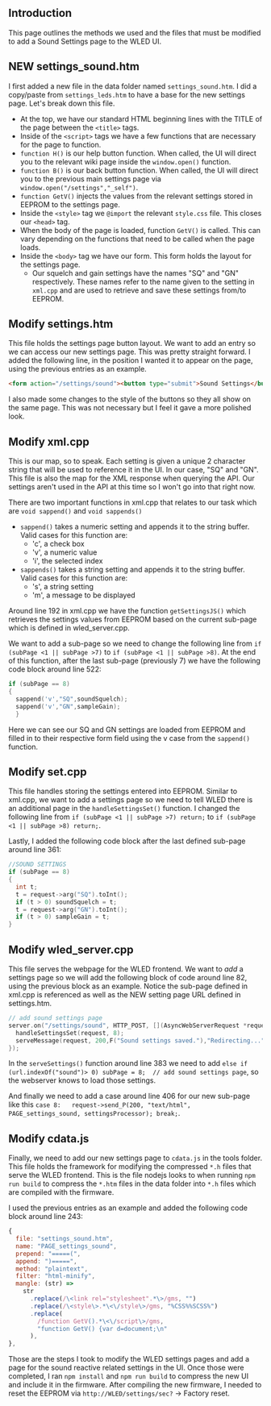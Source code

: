 ## Introduction
This page outlines the methods we used and the files that must be modified to add a Sound Settings page to the WLED UI.

## NEW settings_sound.htm
I first added a new file in the data folder named `settings_sound.htm`. I did a copy/paste from `settings_leds.htm` to have a base for the new settings page. Let's break down this file.
* At the top, we have our standard HTML beginning lines with the TITLE of the page between the `<title>` tags.
* Inside of the `<script>` tags we have a few functions that are necessary for the page to function.
* `function H()` is our help button function. When called, the UI will direct you to the relevant wiki page inside the `window.open()` function.
* `function B()` is our back button function. When called, the UI will direct you to the previous main settings page via `window.open("/settings","_self")`.
* `function GetV()` injects the values from the relevant settings stored in EEPROM to the settings page.
* Inside the `<style>` tag we `@import` the relevant `style.css` file. This closes our `<head>` tag.
* When the body of the page is loaded, function `GetV()` is called. This can vary depending on the functions that need to be called when the page loads.
* Inside the `<body>` tag we have our form. This form holds the layout for the settings page. 
  * Our squelch and gain settings have the names "SQ" and "GN" respectively. These names refer to the name given to the setting in `xml.cpp` and are used to retrieve and save these settings from/to EEPROM.

## Modify settings.htm
This file holds the settings page button layout. We want to add an entry so we can access our new settings page. This was pretty straight forward. I added the following line, in the position I wanted it to appear on the page, using the previous entries as an example.
```html
<form action="/settings/sound"><button type="submit">Sound Settings</button></form>
```
I also made some changes to the style of the buttons so they all show on the same page. This was not necessary but I feel it gave a more polished look.

## Modify xml.cpp
This is our map, so to speak. Each setting is given a unique 2 character string that will be used to reference it in the UI. In our case, "SQ" and "GN". This file is also the map for the XML response when querying the API. Our settings aren't used in the API at this time so I won't go into that right now.

There are two important functions in xml.cpp that relates to our task which are `void sappend()` and `void sappends()`
* `sappend()` takes a numeric setting and appends it to the string buffer. Valid cases for this function are:
  * 'c', a check box
  * 'v', a numeric value
  * 'i', the selected index
* `sappends()` takes a string setting and appends it to the string buffer. Valid cases for this function are:
  * 's', a string setting
  * 'm', a message to be displayed

Around line 192 in xml.cpp we have the function `getSettingsJS()` which retrieves the settings values from EEPROM based on the current sub-page which is defined in wled_server.cpp.

We want to add a sub-page so we need to change the following line from `if (subPage <1 || subPage >7)` to `if (subPage <1 || subPage >8)`. At the end of this function, after the last sub-page (previously 7) we have the following code block around line 522:
```cpp
if (subPage == 8)
{
  sappend('v',"SQ",soundSquelch);
  sappend('v',"GN",sampleGain);
  }
```
Here we can see our SQ and GN settings are loaded from EEPROM and filled in to their respective form field using the v case from the `sappend()` function.

## Modify set.cpp
This file handles storing the settings entered into EEPROM. Similar to xml.cpp, we want to add a settings page so we need to tell WLED there is an additional page in the `handleSettingsSet()` function. I changed the following line from `if (subPage <1 || subPage >7) return;` to `if (subPage <1 || subPage >8) return;`. 

Lastly, I added the following code block after the last defined sub-page around line 361:
```cpp
//SOUND SETTINGS
if (subPage == 8)
{
  int t;
  t = request->arg("SQ").toInt();
  if (t > 0) soundSquelch = t;
  t = request->arg("GN").toInt();
  if (t > 0) sampleGain = t;
}
```

## Modify wled_server.cpp
This file serves the webpage for the WLED frontend. We want to _add_ a settings page so we will add the following block of code around line 82, using the previous block as an example. Notice the sub-page defined in xml.cpp is referenced as well as the NEW setting page URL defined in settings.htm.
```cpp
// add sound settings page
server.on("/settings/sound", HTTP_POST, [](AsyncWebServerRequest *request){
  handleSettingsSet(request, 8);
  serveMessage(request, 200,F("Sound settings saved."),"Redirecting...",1);
});
```
In the `serveSettings()` function around line 383 we need to add `else if (url.indexOf("sound")> 0) subPage = 8;  // add sound settings page`, so the webserver knows to load those settings. 

And finally we need to add a case around line 406 for our new sub-page like this `case 8:   request->send_P(200, "text/html", PAGE_settings_sound, settingsProcessor); break;`.

## Modify cdata.js
Finally, we need to add our new settings page to `cdata.js` in the tools folder. This file holds the framework for modifying the compressed `*.h` files that serve the WLED frontend. This is the file nodejs looks to when running `npm run build` to compress the `*.htm` files in the data folder into `*.h` files which are compiled with the firmware.

I used the previous entries as an example and added the following code block around line 243:
```js
{
  file: "settings_sound.htm",
  name: "PAGE_settings_sound",
  prepend: "=====(",
  append: ")=====",
  method: "plaintext",
  filter: "html-minify",
  mangle: (str) =>
    str
      .replace(/\<link rel="stylesheet".*\>/gms, "")
      .replace(/\<style\>.*\<\/style\>/gms, "%CSS%%SCSS%")
      .replace(
        /function GetV().*\<\/script\>/gms,
        "function GetV() {var d=document;\n"
      ),
},
```

Those are the steps I took to modify the WLED settings pages and add a page for the sound reactive related settings in the UI. Once those were completed, I ran `npm install` and `npm run build` to compress the new UI and include it in the firmware. After compiling the new firmware, I needed to reset the EEPROM via `http://WLED/settings/sec?` -> Factory reset.